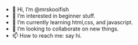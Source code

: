 - 👋 Hi, I’m @mrskooifish
- 👀 I’m interested in beginner stuff.
- 🌱 I’m currently learning html,css, and javascript.
- 💞️ I’m looking to collaborate on new things.
- 📫 How to reach me: say hi.

<!---
mrskooifish/mrskooifish is a ✨ special ✨ repository because its `README.md` (this file) appears on your GitHub profile.
You can click the Preview link to take a look at your changes.
--->
